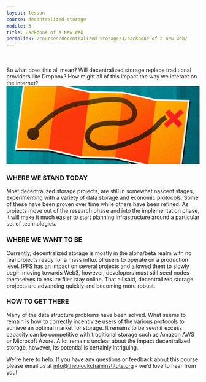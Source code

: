 ```yaml
---
layout: lesson
course: decentralized-storage
module: 3
title: Backbone of a New Web
permalink: /courses/decentralized-storage/3/backbone-of-a-new-web/
---
```

<br>
<br>
<span class="openingParagraph">	
So what does this all mean? Will decentralized storage replace traditional providers like Dropbox? How might all of this impact the way we interact on the internet?
</span>

<img src="/assets/img/courses/decentralized-storage/WhereWhereHow-01.jpg" alt="Map where X marks the spot" title="Where We're Going"/>

<h3>WHERE WE STAND TODAY</h3>
Most decentralized storage projects, are still in somewhat nascent stages, experimenting with a variety of data storage and economic protocols. Some of these have been proven over time while others have been refined. As projects move out of the research phase and into the implementation phase, it will make it much easier to start planning infrastructure around a particular set of technologies.

<h3>WHERE WE WANT TO BE</h3>
Currently, decentralized storage is mostly in the alpha/beta realm with no real projects ready for a mass influx of users to operate on a production level. IPFS has an impact on several projects and allowed them to slowly begin moving towards Web3, however, developers must still seed nodes themselves to ensure files stay online. That all said, decentralized storage projects are advancing quickly and becoming more robust.

<h3>HOW TO GET THERE</h3>
Many of the data structure problems have been solved. What seems to remain is how to correctly incentivize users of the various protocols to achieve an optimal market for storage. It remains to be seen if excess capacity can be competitive with traditional storage such as Amazon AWS or Microsoft Azure. A lot remains unclear about the impact decentralized storage, however, its potential is certainly intriguing.


We're here to help. If you have any questions or feedback about this course please email us at info@theblockchaininstitute.org - we'd love to hear from you!
